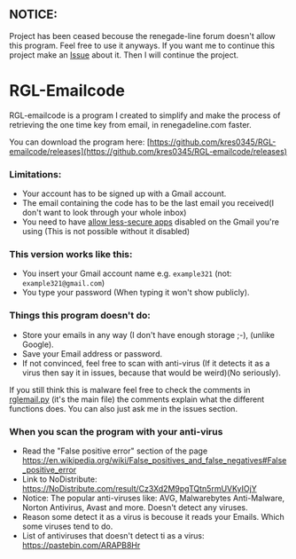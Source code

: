 ## NOTICE:
Project has been ceased becouse the renegade-line forum doesn't allow this program. Feel free to use it anyways. If you want me to continue this project make an [Issue](https://github.com/kres0345/RGL-emailcode/issues) about it. Then I will continue the project.

# RGL-Emailcode
RGL-emailcode is a program I created to simplify and make the process of retrieving the one time key from email, in renegadeline.com faster.

You can download the program here: [https://github.com/kres0345/RGL-emailcode/releases](https://github.com/kres0345/RGL-emailcode/releases)

### Limitations: 
- Your account has to be signed up with a Gmail account.
- The email containing the code has to be the last email you received(I don't want to look through your whole inbox)
- You need to have [allow less-secure apps](https://myaccount.google.com/lesssecureapps) disabled on the Gmail you're using (This is not possible without it disabled)

### This version works like this:
- You insert your Gmail account name e.g. `example321` (not: `example321@gmail.com`)
- You type your password (When typing it won't show publicly).

### Things this program doesn't do:
- Store your emails in any way (I don't have enough storage ;-), (unlike Google).
- Save your Email address or password.
- If not convinced, feel free to scan with anti-virus (If it detects it as a virus then say it in issues, because that would be weird)(No seriously).

If you still think this is malware feel free to check the comments in [rglemail.py](https://github.com/kres0345/RGL-emailcode/blob/master/Commented%20rglemail.txt) (it's the main file)
the comments explain what the different functions does. You can also just ask me in the issues section.

### When you scan the program with your anti-virus
- Read the "False positive error" section of the page https://en.wikipedia.org/wiki/False_positives_and_false_negatives#False_positive_error
- Link to NoDistribute: https://NoDistribute.com/result/Cz3Xd2M9pgTQtn5rmUVKyIOjY
- Notice: The popular anti-viruses like: AVG, Malwarebytes Anti-Malware, Norton Antivirus, Avast and more. Doesn't detect any viruses.
- Reason some detect it as a virus is becouse it reads your Emails. Which some viruses tend to do.
- List of antiviruses that doesn't detect ti as a virus: https://pastebin.com/ARAPB8Hr
